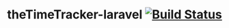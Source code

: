 # theTimeTracker-laravel [![Build Status](https://travis-ci.com/JulianSansat/theTimeTracker-laravel.svg?branch=master)](https://travis-ci.com/JulianSansat/theTimeTracker-laravel)
